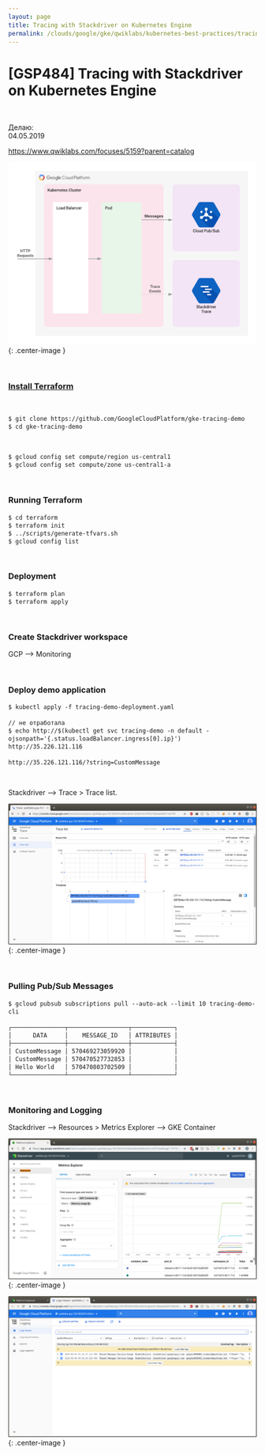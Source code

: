 ```yaml
---
layout: page
title: Tracing with Stackdriver on Kubernetes Engine
permalink: /clouds/google/gke/qwiklabs/kubernetes-best-practices/tracing-with-stackdriver-on-kubernetes-engine/
---
```


# [GSP484] Tracing with Stackdriver on Kubernetes Engine

<br/>

Делаю:  
04.05.2019


https://www.qwiklabs.com/focuses/5159?parent=catalog


![Tracing with Stackdriver on Kubernetes Engine](/img/clouds/google/gke/qwiklabs/kubernetes-best-practices/tracing-with-stackdriver-on-kubernetes-engine/pic1.png "Tracing with Stackdriver on Kubernetes Engine"){: .center-image }


<br/>

### [Install Terraform](/devops/automation/terraform/install/)

<br/>

    $ git clone https://github.com/GoogleCloudPlatform/gke-tracing-demo
    $ cd gke-tracing-demo

<br/>

    $ gcloud config set compute/region us-central1
    $ gcloud config set compute/zone us-central1-a

<br/>

### Running Terraform

    $ cd terraform
    $ terraform init
    $ ../scripts/generate-tfvars.sh
    $ gcloud config list

<br/>

### Deployment

    $ terraform plan
    $ terraform apply

<br/>

### Create Stackdriver workspace

GCP --> Monitoring

<br/>

### Deploy demo application

    $ kubectl apply -f tracing-demo-deployment.yaml

    // не отработала
    $ echo http://$(kubectl get svc tracing-demo -n default -ojsonpath='{.status.loadBalancer.ingress[0].ip}')
    http://35.226.121.116

    http://35.226.121.116/?string=CustomMessage


<br/>

Stackdriver --> Trace > Trace list.

![Tracing with Stackdriver on Kubernetes Engine](/img/clouds/google/gke/qwiklabs/kubernetes-best-practices/tracing-with-stackdriver-on-kubernetes-engine/pic2.png "Tracing with Stackdriver on Kubernetes Engine"){: .center-image }

<br/>

### Pulling Pub/Sub Messages

    $ gcloud pubsub subscriptions pull --auto-ack --limit 10 tracing-demo-cli

    ┌───────────────┬─────────────────┬────────────┐
    │      DATA     │    MESSAGE_ID   │ ATTRIBUTES │
    ├───────────────┼─────────────────┼────────────┤
    │ CustomMessage │ 570469273059920 │            │
    │ CustomMessage │ 570470527732853 │            │
    │ Hello World   │ 570470803702509 │            │
    └───────────────┴─────────────────┴────────────┘


<br/>

### Monitoring and Logging

Stackdriver --> Resources > Metrics Explorer --> GKE Container


![Tracing with Stackdriver on Kubernetes Engine](/img/clouds/google/gke/qwiklabs/kubernetes-best-practices/tracing-with-stackdriver-on-kubernetes-engine/pic3.png "Tracing with Stackdriver on Kubernetes Engine"){: .center-image }


![Tracing with Stackdriver on Kubernetes Engine](/img/clouds/google/gke/qwiklabs/kubernetes-best-practices/tracing-with-stackdriver-on-kubernetes-engine/pic4.png "Tracing with Stackdriver on Kubernetes Engine"){: .center-image }